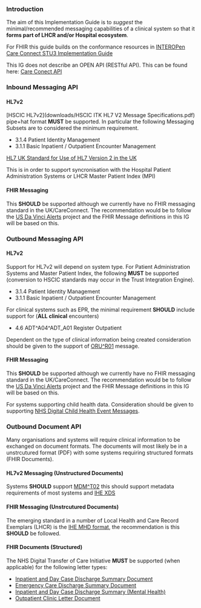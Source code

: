 
### Introduction

The aim of this Implementation Guide is to *suggest* the minimal/recommended messaging capabilities of a clinical system so that it **forms part of LHCR and/or Hospital ecosystem**.

For FHIR this guide builds on the conformance resources in [INTEROPen Care Connect STU3 Implementation Guide](https://interopen.github.io/careconnect-base-stu3/) 

This IG does not describe an OPEN API (RESTful API). This can be found here: [Care Conect API](https://kevinmayfield.github.io/careconnect-api-stu3/)

### Inbound Messaging API

#### HL7v2

[HSCIC HL7v2](downloads/HSCIC ITK HL7 V2 Message Specifications.pdf) pipe+hat format **MUST** be supported. In particular the following Messaging Subsets are to considered the minimum requirement.

* 3.1.4 Patient Identity Management
* 3.1.1 Basic Inpatient / Outpatient Encounter Management

[HL7 UK Standard for Use of HL7 Version 2 in the UK](https://www.hl7.org.uk/wp-content/uploads/HL7UK_Media/Documents/Standards/HL72UKA.3-v2.pdf)

This is in order to support syncronisation with the Hospital Patient Administration Systems or LHCR Master Patient Index (MPI)

#### FHIR Messaging

This **SHOULD** be supported although we currently have no FHIR messaging standard in the UK/CareConnect. The recommendation would be to follow the [US Da Vinci Alerts](http://build.fhir.org/ig/HL7/davinci-alerts/) project and the FHIR Message definitions in this IG will be based on this.

### Outbound Messaging API

#### HL7v2

Support for HL7v2 will depend on system type. For Patient Administration Systems and Master Patient Index, the following **MUST** be supported (conversion to HSCIC standards may occur in the Trust Integration Engine).

* 3.1.4 Patient Identity Management
* 3.1.1 Basic Inpatient / Outpatient Encounter Management

For clinical systems such as EPR, the minimal requirement **SHOULD** include support for (**ALL clinical** encounters)

* 4.6 ADT^A04^ADT_A01 Register Outpatient

Dependent on the type of clinical information being created consideration should be given to the support of [ORU^R01](http://www.hl7.eu/refactored/msgORU_R01.html) message.

#### FHIR Messaging

This **SHOULD** be supported although we currently have no FHIR messaging standard in the UK/CareConnect. The recommendation would be to follow the [US Da Vinci Alerts](http://build.fhir.org/ig/HL7/davinci-alerts/) project and the FHIR Message definitions in this IG will be based on this.

For systems supporting child health data. Consideration should be given to supporting [NHS Digital Child Health Event Messages](https://nhsconnect.github.io/Digital-Child-Health-STU3/index.html).

### Outbound Document API

Many organisations and systems will require clinical information to be exchanged on document formats. The documents will most likely be in a unstrcutured format (PDF) with some systems requiring structured formats (FHIR Documents).

#### HL7v2 Messaging (Unstructured Documents)

Systems **SHOULD** support [MDM^T02](http://www.hl7.eu/refactored/msgMDM_T02.html) this should support metadata requirements of most systems and [IHE XDS](https://wiki.ihe.net/index.php/Cross-Enterprise_Document_Sharing)


#### FHIR Messaging (Unstrcutured Documents)

The emerging standard in a number of Local Health and Care Record Exemplars (LHCR) is the [IHE MHD format](https://build.fhir.org/ig/IHE/ITI.MHD), the recommendation is this **SHOULD** be followed.

#### FHIR Documents (Structured)

The NHS Digital Transfer of Care Initiative **MUST** be supported (when applicable) for the following letter types:

* [Inpatient and Day Case Discharge Summary Document](https://developer.nhs.uk/apis/itk3tocedischarge-2-6-0/) 
* [Emergency Care Discharge Summary Document](https://developer.nhs.uk/apis/itk3emergencycareedischarge-2-6-0/)
* [Inpatient and Day Case Discharge Summary (Mental Health)](https://developer.nhs.uk/apis/itk3tocmentalhealthedischarge-2-6-0/)
* [Outpatient Clinic Letter Document](https://developer.nhs.uk/apis/itk3tocoutpatientletter-2-6-0/)
